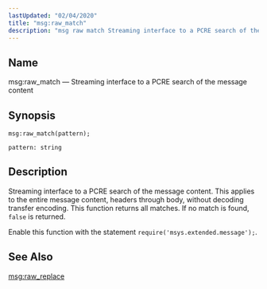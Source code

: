 ```yaml
---
lastUpdated: "02/04/2020"
title: "msg:raw_match"
description: "msg raw match Streaming interface to a PCRE search of the message content msg raw match pattern Streaming interface to a PCRE search of the message content This applies to the entire message content headers through body without decoding transfer encoding This function returns all matches If no match is..."
---
```


<a name="lua.ref.msg_raw_match"></a> 
## Name

msg:raw_match — Streaming interface to a PCRE search of the message content

<a name="idp25573856"></a> 
## Synopsis

`msg:raw_match(pattern);`

`pattern: string`<a name="idp25576528"></a> 
## Description

Streaming interface to a PCRE search of the message content. This applies to the entire message content, headers through body, without decoding transfer encoding. This function returns all matches. If no match is found, `false` is returned.

Enable this function with the statement `require('msys.extended.message');`.

<a name="idp25579760"></a> 
## See Also

[msg:raw_replace](/momentum/3/3-reference/3-reference-lua-ref-msg-raw-replace)